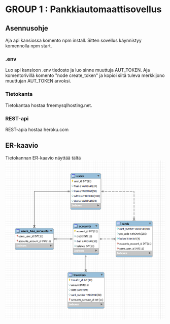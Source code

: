 # GROUP 1 : Pankkiautomaattisovellus

## Asennusohje
Aja api kansiossa komento npm install. Sitten sovellus käynnistyy komennolla npm start.

### .env
Luo api kansioon .env tiedosto ja luo sinne muuttuja AUT_TOKEN. Aja komentorivillä komento "node create_token" ja kopioi siitä tuleva merkkijono muuttujan AUT_TOKEN arvoksi.

### Tietokanta
Tietokantaa hostaa freemysqlhosting.net.

### REST-api
REST-apia hostaa heroku.com

## ER-kaavio
Tietokannan ER-kaavio näyttää tältä <img src="Documents/banksimul-db-27-4.png">
